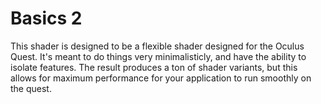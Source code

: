 # Basics 2

This shader is designed to be a flexible shader designed for the Oculus Quest. It's meant to do things very minimalisticly, and have the ability to isolate features. The result produces a ton of shader variants, but this allows for maximum performance for your application to run smoothly on the quest.
